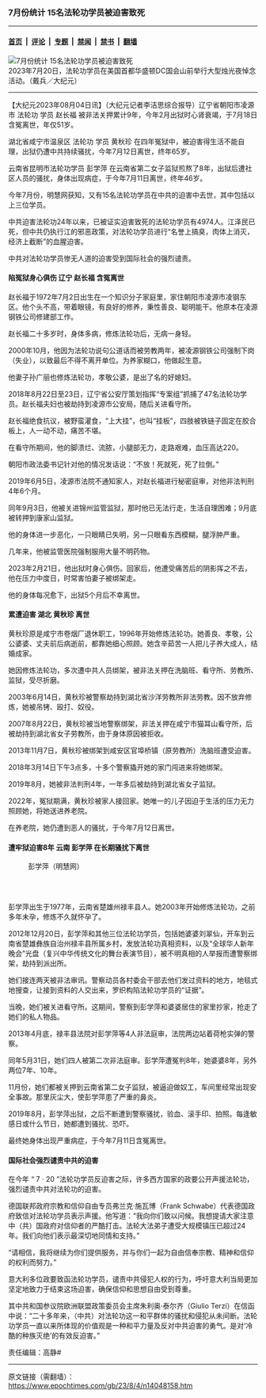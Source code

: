 ### 7月份统计 15名法轮功学员被迫害致死

---

#### [首页](../../../..?n14048158) &nbsp;|&nbsp; [评论](../../../../../epoch-comment?n14048158) &nbsp;|&nbsp; [专题](../../../../../epoch-special?n14048158) &nbsp;|&nbsp; [禁闻](../../../../../epoch-news?n14048158) &nbsp;|&nbsp; [禁书](../../../../../books?n14048158) &nbsp;|&nbsp; [翻墙](https://github.com/gfw-breaker/nogfw/blob/master/README.md?n14048158)


<div><img alt="7月份统计 15名法轮功学员被迫害致死" class="attachment-djy_600_400 size-djy_600_400 wp-post-image" src="https://i.epochtimes.com/assets/uploads/2023/08/id14048590-2307202215482478-crop-600x400.jpg"/>
<div class="caption">
 2023年7月20日，法轮功学员在美国首都华盛顿DC国会山前举行大型烛光夜悼念活动。（戴兵／大纪元）
</div></div><hr/><div class="post_content" id="artbody" itemprop="articleBody">
 <!-- article content begin -->
 <p>
  【大纪元2023年08月04日讯】（大纪元记者李洁思综合报导）辽宁省朝阳市凌源市
  <ok href="https://www.epochtimes.com/gb/tag/%E6%B3%95%E8%BD%AE%E5%8A%9F.html">
   法轮功
  </ok>
  学员
  <ok href="https://www.epochtimes.com/gb/tag/%E8%B5%B5%E9%95%BF%E7%A6%8F.html">
   赵长福
  </ok>
  被非法关押累计9年，今年2月出狱时心肾衰竭，于7月18日含冤离世，年仅51岁。
 </p>
 <p>
  湖北省咸宁市温泉区
  <ok href="https://www.epochtimes.com/gb/tag/%E6%B3%95%E8%BD%AE%E5%8A%9F.html">
   法轮功
  </ok>
  学员
  <ok href="https://www.epochtimes.com/gb/tag/%E9%BB%84%E7%A7%8B%E7%8F%8D.html">
   黄秋珍
  </ok>
  在四年冤狱中，被迫害得生活不能自理，出狱仍遭中共持续骚扰，今年7月12日离世，终年65岁。
 </p>
 <p>
  云南省昆明市法轮功学员
  <ok href="https://www.epochtimes.com/gb/tag/%E5%BD%AD%E5%AD%A6%E8%90%8D.html">
   彭学萍
  </ok>
  在云南省第二女子监狱煎熬了8年，出狱后遭社区人员的骚扰，身体出现病症，于今年7月11日离世，终年46岁。
 </p>
 <p>
  今年7月份，明慧网获知，又有15名法轮功学员在中共的迫害中去世，其中包括以上三位学员。
 </p>
 <p>
  中共迫害法轮功24年以来，已被证实迫害致死的法轮功学员有4974人。江泽民已死，但中共仍执行江的邪恶政策，对法轮功学员进行“名誉上搞臭，肉体上消灭，经济上截断”的血腥迫害。
 </p>
 <p>
  中共对法轮功学员惨无人道的迫害受到国际社会的强烈谴责。
 </p>
 <h4>
  <strong>
   陷冤狱身心俱伤 辽宁
   <ok href="https://www.epochtimes.com/gb/tag/%E8%B5%B5%E9%95%BF%E7%A6%8F.html">
    赵长福
   </ok>
   含冤离世
  </strong>
 </h4>
 <p>
  赵长福于1972年7月2日出生在一个知识分子家庭里，家住朝阳市凌源市凌钢东区。他个头不高，带着眼镜，有良好的修养，秉性善良、聪明能干。他原本在凌源钢铁公司修建部工作。
 </p>
 <p>
  赵长福二十多岁时，身体多病，修炼法轮功后，无病一身轻。
 </p>
 <p>
  2000年10月，他因为法轮功说句公道话而被劳教两年，被凌源钢铁公司强制下岗（失业），以致最后不得不离开单位。为养家糊口，他做起生意。
 </p>
 <p>
  他妻子孙广丽也修炼法轮功，孝敬公婆，是出了名的好媳妇。
 </p>
 <p>
  2018年8月22日至23日，辽宁省公安厅策划指挥“专案组”抓捕了47名法轮功学员。赵长福夫妇也被劫持到凌源市公安局，随后关进看守所。
 </p>
 <p>
  赵长福绝食抗议，被野蛮灌食，“上大挂”，也叫“挂板”，四肢被铁链子固定在胶合板上，人一动不动，痛苦不堪。
 </p>
 <p>
  在看守所期间，他的脚溃烂、流脓，小腿部无力，走路艰难，血压高达220。
 </p>
 <p>
  朝阳市政法委书记针对他的情况发话说：“不放！死就死，死了拉倒。”
 </p>
 <p>
  2019年6月5日，凌源市法院不通知家人，对赵长福进行秘密庭审，对他非法判刑4年6个月。
 </p>
 <p>
  同年9月3日，他被关进锦州监管监狱，那时他已无法行走，生活自理困难；9月底被转押到康家山监狱。
 </p>
 <p>
  他的身体进一步恶化，一只眼睛已失明，另一只眼看东西模糊，腿浮肿严重。
 </p>
 <p>
  几年来，他被监管医院强制服用大量不明药物。
 </p>
 <p>
  2023年2月21日，他出狱时身心俱伤。回家后，他遭受痛苦后的阴影挥之不去，他在压力中度日，时常害怕妻子被绑架走。
 </p>
 <p>
  他的身体每况愈下，出狱5个月后不幸离世。
 </p>
 <h4>
  <strong>
   累遭迫害 湖北
   <ok href="https://www.epochtimes.com/gb/tag/%E9%BB%84%E7%A7%8B%E7%8F%8D.html">
    黄秋珍
   </ok>
   离世
  </strong>
 </h4>
 <p>
  黄秋珍原是咸宁市卷烟厂退休职工，1996年开始修炼法轮功。她善良、孝敬，公公婆婆、丈夫前后病逝前，都靠她细心照顾。她含辛茹苦一人把儿子养大成人，结婚成家。
 </p>
 <p>
  她因修炼法轮功，多次遭中共人员绑架，被非法关押在洗脑班、看守所、劳教所、监狱，受尽折磨。
 </p>
 <p>
  2003年6月14日，黄秋珍被警察劫持到湖北省沙洋劳教所非法劳教。因不放弃修炼，她被吊铐、殴打、奴役。
 </p>
 <p>
  2007年8月22日，黄秋珍被当地警察绑架，非法关押在咸宁市猫耳山看守所，后被劫持到湖北省女子劳教所，由于身体原因被拒收。
 </p>
 <p>
  2013年11月7日，黄秋珍被绑架到咸安区官埠桥镇（原劳教所）洗脑班遭受迫害。
 </p>
 <p>
  2018年3月14日下午3点多，十多个警察撬开她的家门闯进来将她绑架。
 </p>
 <p>
  2019年8月，她被非法判刑4年，一年多后被劫持到湖北省女子监狱。
 </p>
 <p>
  2022年，冤狱期满，黄秋珍被家人接回家。她唯一的儿子因迫于生活的压力无力照顾她，将她送进养老院。
 </p>
 <p>
  在养老院，她仍遭到恶人的骚扰，于今年7月12日离世。
 </p>
 <h4>
  <strong>
   遭牢狱迫害8年 云南
   <ok href="https://www.epochtimes.com/gb/tag/%E5%BD%AD%E5%AD%A6%E8%90%8D.html">
    彭学萍
   </ok>
   在长期骚扰下离世
  </strong>
 </h4>
 <figure aria-describedby="caption-attachment-14048589" class="wp-caption aligncenter" id="attachment_14048589" style="width: 222px">
  <ok href=" https://i.epochtimes.com/assets/uploads/2023/08/id14048589-2023-7-26-mh-pengxueping.jpg" rel="noreferrer noopener" target="_blank">
   <img alt="" class="wp-image-14048589" src="https://i.epochtimes.com/assets/uploads/2023/08/id14048589-2023-7-26-mh-pengxueping.jpg"/>
  </ok>
  <br/><figcaption class="wp-caption-text" id="caption-attachment-14048589">
   彭学萍（明慧网）
  </figcaption><br/>
 </figure><br/>
 <p>
  彭学萍出生于1977年，云南省楚雄州禄丰县人。她2003年开始修炼法轮功，之前多年未孕，修炼不久就怀孕了。
 </p>
 <p>
  2012年12月20日，彭学萍和其他三位法轮功学员，包括她婆婆刘翠仙，开车到云南省楚雄彝族自治州禄丰县所属乡村，发放法轮功真相资料，以及“全球华人新年晚会”光盘（复兴中华传统文化的舞台表演节目），被不明真相的人举报而遭警察绑架，劫持到派出所。
 </p>
 <p>
  她们接连两天被非法审讯。警察动员各村委会干部去他们发过资料的地方，地毯式地搜查，让接到资料的人交出来，罗织构陷法轮功学员的“证据”。
 </p>
 <p>
  当晚，她们被关进看守所。这期间，警察到彭学萍和婆婆居住的家里抄家，抢走了她们的私人物品。
 </p>
 <p>
  2013年4月底，禄丰县法院对彭学萍等4人非法庭审，法院两边站着荷枪实弹的警察。
 </p>
 <p>
  同年5月31日，她们四人被第二次非法庭审。彭学萍遭冤判8年，她婆婆8年，另外两位7年、10年。
 </p>
 <p>
  11月份，她们都被关押到云南省第二女子监狱，被逼迫做奴工，车间里经常出现安全事故。那里灰尘大，使彭学萍患了严重的鼻炎。
 </p>
 <p>
  2019年8月，彭学萍出狱，之后不断遭到警察骚扰，验血、滚手印、拍照。每逢敏感日或什么节日，她都遭到骚扰、恐吓。
 </p>
 <p>
  最终她身体出现严重病症，于今年7月11日含冤离世。
 </p>
 <h4>
  国际社会强烈谴责中共的迫害
 </h4>
 <p>
  在今年
  <span class="s1">
   “
  </span>
  7
  <span class="s1">
   ·
  </span>
  20
  <span class="s1">
   ”法轮功学员反迫害之际，许多西方国家的政要公开声援法轮功，强烈谴责中共对法轮功的迫害。
  </span>
 </p>
 <p>
  德国联邦政府宗教和信仰自由专员弗兰克‧施瓦博（Frank Schwabe）代表德国政府致信对法轮功学员表示声援。他写道：“我向你们致以问候。我想提请大家注意中（共）国政府对信仰者的严酷打击。法轮大法弟子遭受大规模镇压已超过24年。我们向他们表示最深切地同情和支持。”
 </p>
 <p>
  “请相信，我将继续为你们提供服务，并与你们一起为自由信奉宗教、精神和信仰的权利而努力。”
 </p>
 <p>
  意大利多位政要致函法轮功学员，谴责中共侵犯人权的行为，呼吁意大利当局更加坚定地致力于结束这场迫害，确保信仰和思想自由受到尊重。
 </p>
 <p>
  其中共和国参议院欧洲联盟政策委员会主席朱利奥‧泰尔齐（Giulio Terzi）在信函中说：“二十多年来，（中共）对法轮功这一和平群体的骚扰和侵犯从未间断。法轮功学员一直以来所体现的价值观是一种和平力量及反对中共迫害的勇气。是对‘冷酷的种族灭绝’的有效反迫害。”
 </p>
 <p>
  责任编辑：高静#
 </p>
 <!-- article content end -->
 <div id="below_article_ad">
 </div>
</div>


---

原文链接（需翻墙）：https://www.epochtimes.com/gb/23/8/4/n14048158.htm